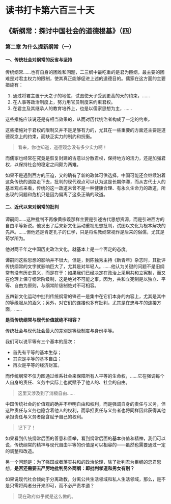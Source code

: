 # 读书打卡第六百三十天
## 《新纲常：探讨中国社会的道德根基》（四）
### 第二章 为什么提新纲常（一）

#### 一、传统社会对纲常的反省与坚持

传统纲常……也有自身的困难和问题，二三纲中最吃重的是君为臣纲，最主要的困难是对君主权力的限制，使其真正能够促进上述的道德目的。儒家在这方面的主要措施有：
1. 通过将君主置于天之子的地位，试图使天子受到更高的天的约束，……
2. 在人事等政治制度上，努力用官员制度来约束君权。
3. 在君主及其继承人的教育培养上，也是以儒家思想为主，……

这些措施应该说还是有相当效果的，从而对历代统治者构成了一定的约束。

这些措施对于君权的限制又并不是足够有力的，尤其在一些重要的方面还主要是道德观念上的约束，而缺乏实力的制约和抗衡。
> 看来，你也知道，道德观念没有多少实力啊！

而儒家也经常在究竟是恢复封建的古意以分散君权，保持地方的活力，还是加强君权，以保持社会的稳定之间颇为两难。

如果不是遇到西方的压迫，又的确有了新的政体可供选择，中国可能还会继续沿着这条传统的道路走下去，批判的现代观点可以认为这是长期停滞，而从古代士人的基本观点来看，传统的这一政道未曾不是一种健康合理、有永久生命力的政道，所出现的问题和危机只是因为偏离了这条正确的政道。

#### 二、近代以来对纲常的批判

谭嗣同……这种批判不再像黄宗羲那样主要是引述古代思想资源，而是引进西方的自由平等新说。他发出了后来新文化运动重视思想批判，试图以文化为根本解决的先声。……但他还是肯定孔子的仁学，只是将名教纲常视作是后来的俗儒，尤其是荀学所为。

他对两千年之中国历史政治文化，就基本上是一个否定的态度。

谭嗣同这些思想的影响并不很大，但是，到陈独秀主持《新青年》杂志时，其批评传统纲常的文字就影响巨大了，尤其是对年轻人。……他认为关键的问题不是旧纲常有没有历史意义，而是在于：如果我们已经决定在政治上采用共和立宪制，而又在伦理上保守纲常阶级制，这是绝对不可能之事。因为，共和立宪制是以独立、平等、自由为原则，与纲常阶级制绝对不可相容。

五四新文化运动中批判传统纲常的锋芒一是集中在它们本身的内容上，尤其是其中的等级服从的涵义；另外，对它们的连接也多有批判，尤其是在忠与孝的连接方面，……

**是否传统纲常与现代价值就绝不相容？**

传统社会与现代社会最大的差别是等级制度与身份平等。

我们可以说平等有三个基本的层次：
* 首先有平等的基本生存；
* 其次是平等的基本自由；
* 再次是平等的经济财富。

而传统纲常不仅力图通过维系社会来保障所有人平等的生命权，……它在强调每个人自身的责任、义务中实际上也就赋予了他人的、社会的自由。
> 这里又涉及到了消极自由……

中国传统社会的价值观的确并不申明自由和权利，而是强调自身的责任与义务，但这种责任与义务也隐含着他人的权利，而承担责任与义务者也将同样因此获得其他承担责任与义务者隐含赋予自己的权利。
> 记下了！

如果看到传统纲常后面的善意和善举，看到纲常后面的基本价值和精神，我们可以说，传统纲常的精神与现代自由平等的价值是可以相容的——虽然也需要通过一定的调整和改造。

另一个问题是：为了强国或者落实共和的政治伦理，除了批判君为臣纲的忠君思想，**是否还需要去严厉地批判另外两纲：即批判孝道和男女有别？**

如果说现代社会倾向于分离政教，分离公共生活领域和私人生活领域，那么，是不是只需将两者分开来即可，而不必严责孝道？
> 现在政府似乎就是这么做的。